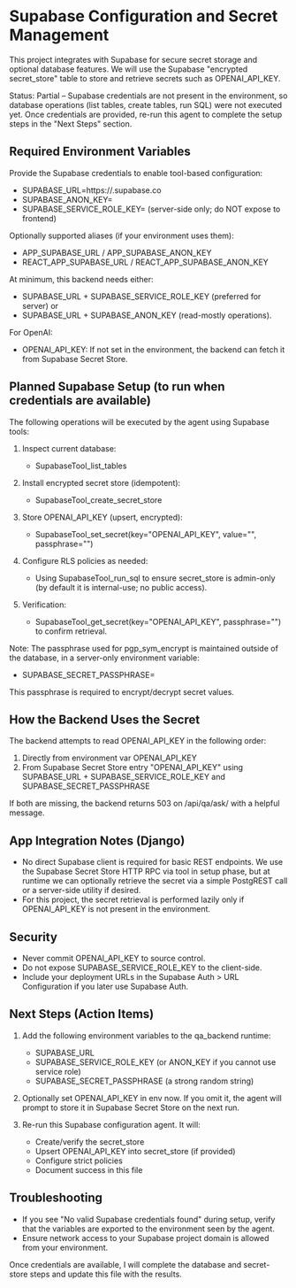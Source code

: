 # Supabase Configuration and Secret Management

This project integrates with Supabase for secure secret storage and optional database features. We will use the Supabase "encrypted secret_store" table to store and retrieve secrets such as OPENAI_API_KEY.

Status: Partial – Supabase credentials are not present in the environment, so database operations (list tables, create tables, run SQL) were not executed yet. Once credentials are provided, re-run this agent to complete the setup steps in the "Next Steps" section.

## Required Environment Variables

Provide the Supabase credentials to enable tool-based configuration:

- SUPABASE_URL=https://<your-project-ref>.supabase.co
- SUPABASE_ANON_KEY=<your anon public key>
- SUPABASE_SERVICE_ROLE_KEY=<your service role key> (server-side only; do NOT expose to frontend)

Optionally supported aliases (if your environment uses them):
- APP_SUPABASE_URL / APP_SUPABASE_ANON_KEY
- REACT_APP_SUPABASE_URL / REACT_APP_SUPABASE_ANON_KEY

At minimum, this backend needs either:
- SUPABASE_URL + SUPABASE_SERVICE_ROLE_KEY (preferred for server)
or
- SUPABASE_URL + SUPABASE_ANON_KEY (read-mostly operations).

For OpenAI:
- OPENAI_API_KEY: If not set in the environment, the backend can fetch it from Supabase Secret Store.

## Planned Supabase Setup (to run when credentials are available)

The following operations will be executed by the agent using Supabase tools:

1) Inspect current database:
   - SupabaseTool_list_tables

2) Install encrypted secret store (idempotent):
   - SupabaseTool_create_secret_store

3) Store OPENAI_API_KEY (upsert, encrypted):
   - SupabaseTool_set_secret(key="OPENAI_API_KEY", value="<from current env>", passphrase="<project passphrase>")

4) Configure RLS policies as needed:
   - Using SupabaseTool_run_sql to ensure secret_store is admin-only (by default it is internal-use; no public access).

5) Verification:
   - SupabaseTool_get_secret(key="OPENAI_API_KEY", passphrase="<project passphrase>") to confirm retrieval.

Note: The passphrase used for pgp_sym_encrypt is maintained outside of the database, in a server-only environment variable:
- SUPABASE_SECRET_PASSPHRASE=<a strong random secret>

This passphrase is required to encrypt/decrypt secret values.

## How the Backend Uses the Secret

The backend attempts to read OPENAI_API_KEY in the following order:
1. Directly from environment var OPENAI_API_KEY
2. From Supabase Secret Store entry "OPENAI_API_KEY" using SUPABASE_URL + SUPABASE_SERVICE_ROLE_KEY and SUPABASE_SECRET_PASSPHRASE

If both are missing, the backend returns 503 on /api/qa/ask/ with a helpful message.

## App Integration Notes (Django)

- No direct Supabase client is required for basic REST endpoints. We use the Supabase Secret Store HTTP RPC via tool in setup phase, but at runtime we can optionally retrieve the secret via a simple PostgREST call or a server-side utility if desired.
- For this project, the secret retrieval is performed lazily only if OPENAI_API_KEY is not present in the environment.

## Security

- Never commit OPENAI_API_KEY to source control.
- Do not expose SUPABASE_SERVICE_ROLE_KEY to the client-side.
- Include your deployment URLs in the Supabase Auth > URL Configuration if you later use Supabase Auth.

## Next Steps (Action Items)

1) Add the following environment variables to the qa_backend runtime:
   - SUPABASE_URL
   - SUPABASE_SERVICE_ROLE_KEY (or ANON_KEY if you cannot use service role)
   - SUPABASE_SECRET_PASSPHRASE (a strong random string)

2) Optionally set OPENAI_API_KEY in env now. If you omit it, the agent will prompt to store it in Supabase Secret Store on the next run.

3) Re-run this Supabase configuration agent. It will:
   - Create/verify the secret_store
   - Upsert OPENAI_API_KEY into secret_store (if provided)
   - Configure strict policies
   - Document success in this file

## Troubleshooting

- If you see "No valid Supabase credentials found" during setup, verify that the variables are exported to the environment seen by the agent.
- Ensure network access to your Supabase project domain is allowed from your environment.

Once credentials are available, I will complete the database and secret-store steps and update this file with the results.

